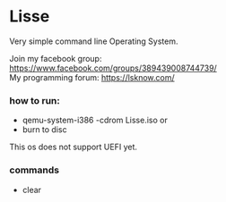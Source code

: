 # Lisse


Very simple command line Operating System.


Join my facebook group: https://www.facebook.com/groups/389439008744739/
<br/>
My programming forum: https://lsknow.com/

### how to run:
 - qemu-system-i386 -cdrom Lisse.iso
 or
 - burn to disc

This os does not support UEFI yet.
<br>
### commands
 - clear

